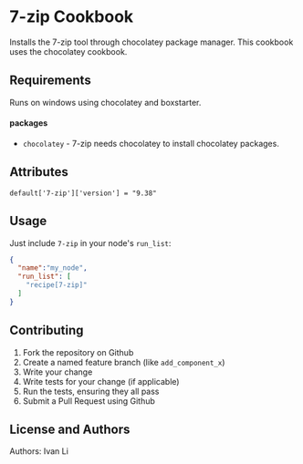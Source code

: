7-zip Cookbook
==============
Installs the 7-zip tool through chocolatey package manager. This cookbook uses the chocolatey cookbook.

Requirements
------------
Runs on windows using chocolatey and boxstarter. 

#### packages
- `chocolatey` - 7-zip needs chocolatey to install chocolatey packages.

Attributes
----------
````
default['7-zip']['version'] = "9.38"
````

Usage
-----
Just include `7-zip` in your node's `run_list`:

```json
{
  "name":"my_node",
  "run_list": [
    "recipe[7-zip]"
  ]
}
```

Contributing
------------
1. Fork the repository on Github
2. Create a named feature branch (like `add_component_x`)
3. Write your change
4. Write tests for your change (if applicable)
5. Run the tests, ensuring they all pass
6. Submit a Pull Request using Github

License and Authors
-------------------
Authors: Ivan Li
